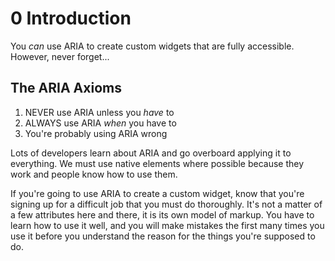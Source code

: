 # 0 Introduction

You _can_ use ARIA to create custom widgets that are fully accessible. However, never forget...

## The ARIA Axioms

1. NEVER use ARIA unless you _have_ to
2. ALWAYS use ARIA _when_ you have to
3. You're probably using ARIA wrong

Lots of developers learn about ARIA and go overboard applying it to everything. We must use native elements where possible because they work and people know how to use them.

If you're going to use ARIA to create a custom widget, know that you're signing up for a difficult job that you must do thoroughly. It's not a matter of a few attributes here and there, it is its own model of markup. You have to learn how to use it well, and you will make mistakes the first many times you use it before you understand the reason for the things you're supposed to do.